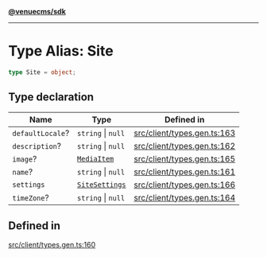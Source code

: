[**@venuecms/sdk**](../Index.md)

***

# Type Alias: Site

```ts
type Site = object;
```

## Type declaration

| Name | Type | Defined in |
| ------ | ------ | ------ |
| `defaultLocale`? | `string` \| `null` | [src/client/types.gen.ts:163](https://github.com/venuecms/sdk/blob/5ae39368afca7845a7db783bc57e3aef70f1be64/src/client/types.gen.ts#L163) |
| `description`? | `string` \| `null` | [src/client/types.gen.ts:162](https://github.com/venuecms/sdk/blob/5ae39368afca7845a7db783bc57e3aef70f1be64/src/client/types.gen.ts#L162) |
| `image`? | [`MediaItem`](MediaItem.md) | [src/client/types.gen.ts:165](https://github.com/venuecms/sdk/blob/5ae39368afca7845a7db783bc57e3aef70f1be64/src/client/types.gen.ts#L165) |
| `name`? | `string` \| `null` | [src/client/types.gen.ts:161](https://github.com/venuecms/sdk/blob/5ae39368afca7845a7db783bc57e3aef70f1be64/src/client/types.gen.ts#L161) |
| `settings` | [`SiteSettings`](SiteSettings.md) | [src/client/types.gen.ts:166](https://github.com/venuecms/sdk/blob/5ae39368afca7845a7db783bc57e3aef70f1be64/src/client/types.gen.ts#L166) |
| `timeZone`? | `string` \| `null` | [src/client/types.gen.ts:164](https://github.com/venuecms/sdk/blob/5ae39368afca7845a7db783bc57e3aef70f1be64/src/client/types.gen.ts#L164) |

## Defined in

[src/client/types.gen.ts:160](https://github.com/venuecms/sdk/blob/5ae39368afca7845a7db783bc57e3aef70f1be64/src/client/types.gen.ts#L160)
